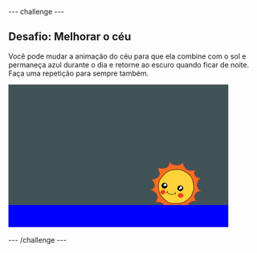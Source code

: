 --- challenge ---

## Desafio: Melhorar o céu

Você pode mudar a animação do céu para que ela combine com o sol e permaneça azul durante o dia e retorne ao escuro quando ficar de noite. Faça uma repetição para sempre também.

![screenshot](images/sunrise-sky-challenge.png)

--- /challenge ---